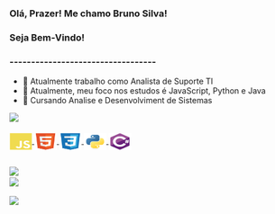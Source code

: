 ### Olá, Prazer! Me chamo Bruno Silva! 
### Seja Bem-Vindo! 
### ----------------------------------

- 🔭 Atualmente trabalho como Analista de Suporte TI
- 🌱 Atualmente, meu foco nos estudos é JavaScript, Python e Java
- 👯 Cursando Analise e Desenvolviment de Sistemas

<!--
<img height="180em" src="https://github-readme-stats.vercel.app/api?username=Brunoortega10)](https://github.com/anuraghazra/github-readme-stats&layout=compact&langs_count=7&theme=dark"/>
-->

<div>

  <a href="https://github.com/Brunoortega10">
  <img height="180em" src="https://github-readme-stats.vercel.app/api/top-langs/?username=Brunoortega10&layout=compact&langs_count=7&theme=dark"/>
</div>

<div style="display: inline_block"><br>
  <img align="center" alt="Rafa-Js" height="30" width="40" src="https://raw.githubusercontent.com/devicons/devicon/master/icons/javascript/javascript-plain.svg">
  <img align="center" alt="Rafa-HTML" height="30" width="40" src="https://raw.githubusercontent.com/devicons/devicon/master/icons/html5/html5-original.svg">
  <img align="center" alt="Rafa-CSS" height="30" width="40" src="https://raw.githubusercontent.com/devicons/devicon/master/icons/css3/css3-original.svg">
  <img align="center" alt="Rafa-Python" height="30" width="40" src="https://raw.githubusercontent.com/devicons/devicon/master/icons/python/python-original.svg">
  <img align="center" alt="Rafa-Csharp" height="30" width="40" src="https://raw.githubusercontent.com/devicons/devicon/master/icons/csharp/csharp-original.svg">
</div>

##

<div>
  <a href="https://www.instagram.com/bruno.silvaort/" target="_blank"><img src="https://img.shields.io/badge/-Instagram-%23E4405F?style=for-the-badge&logo=instagram&logoColor=white" target="_blank"></a>
</div>

<div>
<a href="https://www.linkedin.com/in/bruno-silva-174604164/" target="_blank"><img src="https://img.shields.io/badge/-LinkedIn-%230077B5?style=for-the-badge&logo=linkedin&logoColor=white" target="_blank"></a> 

<a href = "mailto:brunoortega10@gmail.com"><img src="https://img.shields.io/badge/-Gmail-%23333?style=for-the-badge&logo=gmail&logoColor=white" target="_blank"></a>

</div>
